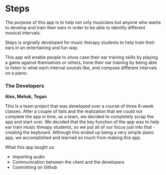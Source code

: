 # Steps


The purpose of this app is to help not only musicians but anyone who wants to develop and train their ears in order to be able to identify different musical intervals.

Steps is orginally developed for music therapy students to help train their ears in an entertaining and fun way.

This app will enable people to show case their ear training skills by playing a game against themselves or others, hone their ear training by being able to listen to what each interval sounds like, and compose different intervals on a piano.


### The Developers

**Alex, Mehak, Tegan**


This is a team project that was developed over a course of three 8-week classes. After a couple of fails and the realization that we could not complete the app in time, as a team, we decided to completely scrap the app and start over. We decided that the key function of the app was to help ear train music threapy students, so we put all of our focus just into that - creating the keyboard. Although this ended up being a very simple piano app, we accomplished and learned so much from making this app.

What this app taught us:
- Importing audio
- Communication between the client and the developers
- Committing on Github
